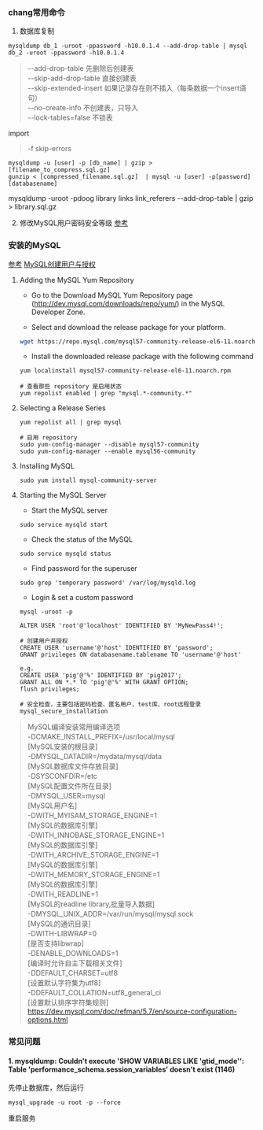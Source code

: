 ### chang常用命令

1.	数据库复制

```shell
mysqldump db_1 -uroot -ppassword -h10.0.1.4 --add-drop-table | mysql db_2 -uroot -ppassword -h10.0.1.4
```
> --add-drop-table 先删除后创建表    
> --skip-add-drop-table 直接创建表    
> --skip-extended-insert 如果记录存在则不插入（每条数据一个insert语句）  
> --no-create-info 不创建表，只导入   
> --lock-tables=false 不锁表

import 
> -f skip-errors

```
mysqldump -u [user] -p [db_name] | gzip > [filename_to_compress.sql.gz]
gunzip < [compressed_filename.sql.gz]  | mysql -u [user] -p[password] [databasename]
```

mysqldump -uroot -pdoog library links link_referers --add-drop-table | gzip > library.sql.gz

2. 修改MySQL用户密码安全等级
[参考](http://www.cnblogs.com/ivictor/p/5142809.html)

### 安装的MySQL

[参考](https://dev.mysql.com/doc/refman/5.7/en/linux-installation-yum-repo.html) [MySQL创建用户与授权](http://www.jianshu.com/p/d7b9c468f20d)

1. Adding the MySQL Yum Repository

    * Go to the Download MySQL Yum Repository page (http://dev.mysql.com/downloads/repo/yum/) in the MySQL Developer Zone.

    * Select and download the release package for your platform.
    ``` bash
    wget https://repo.mysql.com/mysql57-community-release-el6-11.noarch.rpm
    ```

    * Install the downloaded release package with the following command
    ``` bash
    yum localinstall mysql57-community-release-el6-11.noarch.rpm
    ```

    ```
    # 查看那些 repository 是启用状态
    yum repolist enabled | grep "mysql.*-community.*"
    ```

2. Selecting a Release Series

    ```
    yum repolist all | grep mysql
    ```

    ```
    # 启用 repository
    sudo yum-config-manager --disable mysql57-community
    sudo yum-config-manager --enable mysql56-community
    ```

3. Installing MySQL

    ```
    sudo yum install mysql-community-server
    ```

4. Starting the MySQL Server

    * Start the MySQL server
    ```
    sudo service mysqld start
    ```

    * Check the status of the MySQL
    ```
    sudo service mysqld status
    ```

    * Find password for the superuser
    ```
    sudo grep 'temporary password' /var/log/mysqld.log
    ```

    * Login & set a custom password
    ```
    mysql -uroot -p
    ```

    ```
    ALTER USER 'root'@'localhost' IDENTIFIED BY 'MyNewPass4!';
    ```

    ```
    # 创建用户并授权
    CREATE USER 'username'@'host' IDENTIFIED BY 'password';
    GRANT privileges ON databasename.tablename TO 'username'@'host'

    e.g.
    CREATE USER 'pig'@'%' IDENTIFIED BY 'pig2017';
    GRANT ALL ON *.* TO 'pig'@'%' WITH GRANT OPTION;
    flush privileges;   
    ```

    ```
    # 安全检查，主要包括密码检查、匿名用户、test库、root远程登录
    mysql_secure_installation
    ```

> MySQL编译安装常用编译选项    
-DCMAKE_INSTALL_PREFIX=/usr/local/mysql　　　　　　　　　　　　[MySQL安装的根目录]    
-DMYSQL_DATADIR=/mydata/mysql/data　　　　　　　　　　　　　　　[MySQL数据库文件存放目录]    
-DSYSCONFDIR=/etc　　　　　　　　　　　　　　　　　　　　　　　　[MySQL配置文件所在目录]    
-DMYSQL_USER=mysql　　　　　　　　　　　　　　　　　　　　　　　[MySQL用户名]          
-DWITH_MYISAM_STORAGE_ENGINE=1　　　　　　　　　　　　　　　　　[MySQL的数据库引擎]    
-DWITH_INNOBASE_STORAGE_ENGINE=1　　　　　　　　　　　　　　　　[MySQL的数据库引擎]    
-DWITH_ARCHIVE_STORAGE_ENGINE=1　　　　　　　　　　　　　　　　[MySQL的数据库引擎]    
-DWITH_MEMORY_STORAGE_ENGINE=1　　　　　　　　　　　　　　　　　[MySQL的数据库引擎]    
-DWITH_READLINE=1　　　　　　　　　　　　　　　　　　　　　　　　[MySQL的readline library,批量导入数据]    
-DMYSQL_UNIX_ADDR=/var/run/mysql/mysql.sock　　　　　　　　　　[MySQL的通讯目录]    
-DWITH-LIBWRAP=0　　　　　　　　　　　　　　　　　　　　　　　　　[是否支持libwrap]　    
-DENABLE_DOWNLOADS=1　　　　　　　　　　　　　　　　　　　　　　　[编译时允许自主下载相关文件]    
-DDEFAULT_CHARSET=utf8　　　　　　　　　　　　　　　　　　　　　　[设置默认字符集为utf8]    
-DDEFAULT_COLLATION=utf8_general_ci　　　　　　　　　　　　　　　[设置默认排序字符集规则]   
<https://dev.mysql.com/doc/refman/5.7/en/source-configuration-options.html>


### 常见问题
#### 1. mysqldump: Couldn't execute 'SHOW VARIABLES LIKE 'gtid\_mode'': Table 'performance_schema.session_variables' doesn't exist (1146)

先停止数据库，然后运行
```
mysql_upgrade -u root -p --force
```
重启服务